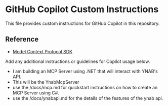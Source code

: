# GitHub Copilot Custom Instructions

This file provides custom instructions for GitHub Copilot in this repository.

## Reference
- [Model Context Protocol SDK](https://github.com/modelcontextprotocol/create-python-server)

Add any additional instructions or guidelines for Copilot usage below.

- I am building an MCP Server using .NET that will interact with YNAB's API.
- This will be the YnabMcpServer
- use the /docs/mcp.md for quickstart instructions on how to create an MCP Server using C#.
- use the /docs/ynabapi.md for the details of the features of the ynab api.